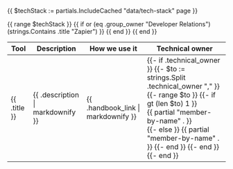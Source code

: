 {{ $techStack := partials.IncludeCached "data/tech-stack" page }}

<table>
    <thead>
      <tr>
        <th>Tool</th>
        <th>Description</th>
        <th>How we use it</th>
        <th>Technical owner</th>
      </tr>
    </thead>
    <tbody>
    {{ range $techStack }}
     {{ if or (eq .group_owner "Developer Relations") (strings.Contains .title "Zapier") }}
        <tr>
            <td>{{ .title }}</td>
            <td>{{ .description | markdownify }}</td>
            <td>{{ .handbook_link | markdownify }}</td>
            <td>{{- if .technical_owner }}
                {{- $to := strings.Split .technical_owner "," }}
                {{- range  $to }}
                    {{- if gt (len $to) 1 }}
                        <div class="mb-2">{{ partial "member-by-name" . }}</div>
                    {{- else }}
                        {{ partial "member-by-name" . }}
                    {{- end }}
                {{- end }}
              {{- end }}</td>
        </tr>
        {{ end }}
    {{ end }}
    </tbody>
</table>

<style>
      img.avatar {
      width: 30px;
      height: 30px;
      max-width: 30px;
      max-height: 30px;
      overflow: hidden;
      margin-right: 10px;
      border-radius: 50%;
      border: 1px solid lightgray;
      aspect-ratio: auto 90 / 90;
      overflow-clip-margin: content-box;
      }
  </style>
